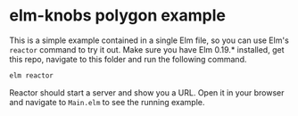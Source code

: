 # elm-knobs polygon example

This is a simple example contained in a single Elm file, so you can use Elm's `reactor` command to try it out. Make sure you have Elm 0.19.\* installed, get this repo, navigate to this folder and run the following command.

```sh
elm reactor
```

Reactor should start a server and show you a URL. Open it in your browser and navigate to `Main.elm` to see the running example.
